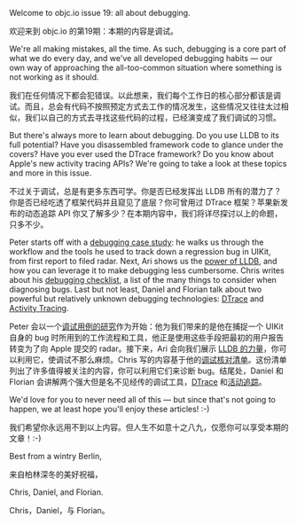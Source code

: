 Welcome to objc.io issue 19: all about debugging.

欢迎来到 objc.io 的第19期：本期的内容是调试。

We're all making mistakes, all the time. As such, debugging is a core part of what we do every day, and we've all developed debugging habits — our own way of approaching the all-too-common situation where something is not working as it should.

我们在任何情况下都会犯错误。以此想来，我们每个工作日的核心部分都该是调试。而且，总会有代码不按照预定方式去工作的情况发生，这些情况又往往太过相似，我们以自己的方式去寻找这些代码的过程，已经演变成了我们调试的习惯。

But there's always more to learn about debugging. Do you use LLDB to its full potential? Have you disassembled framework code to glance under the covers? Have you ever used the DTrace framework? Do you know about Apple's new activity tracing APIs? We're going to take a look at these topics and more in this issue.

不过关于调试，总是有更多东西可学。你是否已经发挥出 LLDB 所有的潜力了？你是否已经吃透了框架代码并且窥见了底层？你可曾用过 DTrace 框架？苹果新发布的动态追踪 API 你又了解多少？在本期内容中，我们将详尽探讨以上的命题，只多不少。

Peter starts off with a [debugging case study](/issue-19/debugging-case-study.html): he walks us through the workflow and the tools he used to track down a regression bug in UIKit, from first report to filed radar. Next, Ari shows us the [power of LLDB](/issue-19/lldb-debugging.html), and how you can leverage it to make debugging less cumbersome. Chris writes about his [debugging checklist](/issue-19/debugging-checklist.html), a list of the many things to consider when diagnosing bugs. Last but not least, Daniel and Florian talk about two powerful but relatively unknown debugging technologies: [DTrace](/issue-19/dtrace.html) and [Activity Tracing](/issue-19/activity-tracing.html).

Peter 会以一个[调试用例的研究][1]作为开始：他为我们带来的是他在捕捉一个 UIKit 自身的 bug 时所用到的工作流程和工具，他正是使用这些手段把最初的用户报告转变为了向 Apple 提交的 radar。接下来，Ari 会向我们展示 [LLDB 的力量][2]，你可以利用它，使调试不那么麻烦。Chris 写的内容基于他的[调试核对清单][3]。这份清单列出了许多值得被关注的内容，你可以利用它们来诊断 bug。结尾处，Daniel 和 Florian 会讲解两个强大但是名不见经传的调试工具，[DTrace][4] 和[活动追踪][5]。

We'd love for you to never need all of this — but since that's not going to happen, we at least hope you'll enjoy these articles! :-)

我们希望你永远用不到以上内容。但人生不如意十之八九，仅愿你可以享受本期的文章！:-)

Best from a wintry Berlin,

来自柏林深冬的美好祝福，

Chris, Daniel, and Florian.

Chris，Daniel，与 Florian。

[1]:http://objccn.io/issue-19-1
[2]:http://objccn.io/issue-19-2
[3]:http://objccn.io/issue-19-3
[4]:http://objccn.io/issue-19-4
[5]:http://objccn.io/issue-19-5
